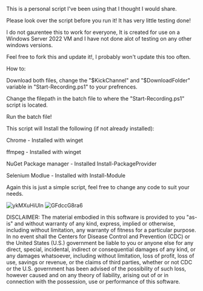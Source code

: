 This is a personal script I've been using that I thought I would share.

Please look over the script before you run it! It has very little testing done!

I do not gaurentee this to work for everyone, It is created for use on a Windows Server 2022 VM and I have not done alot of testing on any other windows versions.

Feel free to fork this and update it!, I probably won't update this too often.


How to:

Download both files, change the "$KickChannel" and "$DownloadFolder" variable in "Start-Recording.ps1" to your prefrences.

Change the filepath in the batch file to where the "Start-Recording.ps1" script is located.

Run the batch file!


This script will Install the following (if not already installed):

Chrome - Installed with winget

ffmpeg - Installed with winget

NuGet Package manager - Installed Install-PackageProvider

Selenium Modlue - Installed with Install-Module


Again this is just a simple script, feel free to change any code to suit your needs.

![ykMXuHiUln](https://github.com/junkcivic/Kick.com-Livestream-Recorder-Powershell/assets/137356472/f5d35a61-2715-43bc-b24a-ecdd34da8794)
![GFdccG8ra6](https://github.com/junkcivic/Kick.com-Livestream-Recorder-Powershell/assets/137356472/0395a1f2-73bf-43c8-b6a2-247b2896af19)



DISCLAIMER:
The material embodied in this software is provided to you "as-is" and without warranty of any kind, express, implied or otherwise, including without limitation, any warranty of fitness for a particular purpose. In no event shall the Centers for Disease Control and Prevention (CDC) or the United States (U.S.) government be liable to you or anyone else for any direct, special, incidental, indirect or consequential damages of any kind, or any damages whatsoever, including without limitation, loss of profit, loss of use, savings or revenue, or the claims of third parties, whether or not CDC or the U.S. government has been advised of the possibility of such loss, however caused and on any theory of liability, arising out of or in connection with the possession, use or performance of this software.
